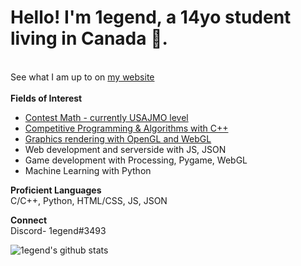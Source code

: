 <h1>Hello! I'm <b>1egend</b>, a 14yo student living in Canada 🍁.</h1><br>
See what I am up to on <a href = "https://1e9end.github.io">my website</a><br><br>
<b>Fields of Interest</b>
<br>
<ul>
<li><a href = "https://artofproblemsolving.com/community/user/IQ_Infinity">Contest Math - currently USAJMO level</a><br></li>
<li><a href = "https://codeforces.com/profile/1egend">Competitive Programming & Algorithms with C++</a><br></li>
<li><a href = "https://www.shadertoy.com/user/IAmLegend">Graphics rendering with OpenGL and WebGL</a><br></li>
<li>Web development and serverside with JS, JSON</li>
<li>Game development with Processing, Pygame, WebGL</br></li>
<li>Machine Learning with Python</li>
</ul>
<b>Proficient Languages</b>
<br>
C/C++, Python, HTML/CSS, JS, JSON

**Connect**<br>
Discord- 1egend#3493

![1egend's github stats](https://github-readme-stats.vercel.app/api?username=1e9end&hide=issues,prs&count_private=true&show_icons=true&title_color=00ffff&bg_color=10,2f2f2f,a9a9a9&text_color=ffffff&icon_color=ffff00)
